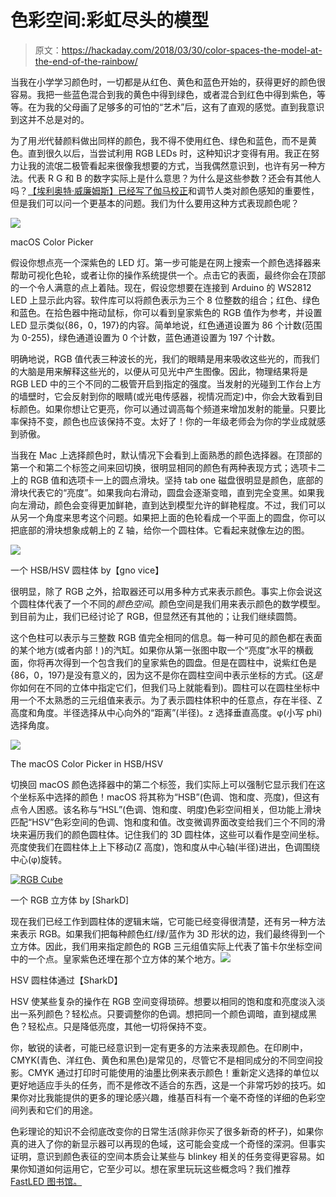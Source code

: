 # 色彩空间:彩虹尽头的模型

> 原文：<https://hackaday.com/2018/03/30/color-spaces-the-model-at-the-end-of-the-rainbow/>

当我在小学学习颜色时，一切都是从红色、黄色和蓝色开始的，获得更好的颜色很容易。我把一些蓝色混合到我的黄色中得到绿色，或者混合到红色中得到紫色，等等。在为我的父母画了足够多的可怕的“艺术”后，这有了直观的感觉。直到我意识到这并不总是对的。

为了用*光*代替颜料做出同样的颜色，我不得不使用红色、绿色和蓝色，而不是黄色。直到很久以后，当尝试利用 RGB LEDs 时，这种知识才变得有用。我正在努力让我的流氓二极管看起来很像我想要的方式，当我偶然意识到，也许有另一种方法。代表 R G 和 B 的数字实际上是什么意思？为什么是这些参数？还会有其他人吗？[【埃利奥特·威廉姆斯】已经写了伽马校正](https://hackaday.com/2016/08/23/rgb-leds-how-to-master-gamma-and-hue-for-perfect-brightness/)和调节人类对颜色感知的重要性，但是我们可以问一个更基本的问题。我们为什么要用这种方式表现颜色呢？

![](img/4e70ea0c83156c0e31a2b718e4a88f08.png)

macOS Color Picker

假设你想点亮一个深紫色的 LED 灯。第一步可能是在网上搜索一个颜色选择器来帮助可视化色轮，或者让你的操作系统提供一个。点击它的表面，最终你会在顶部的一个令人满意的点上着陆。现在，假设您想要在连接到 Arduino 的 WS2812 LED 上显示此内容。软件库可以将颜色表示为三个 8 位整数的组合；红色、绿色和蓝色。在拾色器中拖动鼠标，你可以看到皇家紫色的 RGB 值作为参考，并设置 LED 显示类似{86，0，197}的内容。简单地说，红色通道设置为 86 个计数(范围为 0-255)，绿色通道设置为 0 个计数，蓝色通道设置为 197 个计数。

明确地说，RGB 值代表三种波长的光，我们的眼睛是用来吸收这些光的，而我们的大脑是用来解释这些光的，以便从可见光中产生图像。因此，物理结果将是 RGB LED 中的三个不同的二极管开启到指定的强度。当发射的光碰到工作台上方的墙壁时，它会反射到你的眼睛(或光电传感器，视情况而定)中，你会大致看到目标颜色。如果你想让它更亮，你可以通过调高每个频道来增加发射的能量。只要比率保持不变，颜色也应该保持不变。太好了！你的一年级老师会为你的学业成就感到骄傲。

当我在 Mac 上选择颜色时，默认情况下会看到上面熟悉的颜色选择器。在顶部的第一个和第二个标签之间来回切换，很明显相同的颜色有两种表现方式；选项卡二上的 RGB 值和选项卡一上的圆点滑块。坚持 tab one 磁盘很明显是颜色，底部的滑块代表它的“亮度”。如果我向右滑动，圆盘会逐渐变暗，直到完全变黑。如果我向左滑动，颜色会变得更加鲜艳，直到达到模型允许的鲜艳程度。不过，我们可以从另一个角度来思考这个问题。如果把上面的色轮看成一个平面上的圆盘，你可以把底部的滑块想象成朝上的 Z 轴，给你一个圆柱体。它看起来就像左边的图。

[![](img/d6fa0714015c079fb9f27747460edc81.png)](https://stackoverflow.com/questions/31523912/modeling-hsv-color-space-cylinder-in-matlab) 

一个 HSB/HSV 圆柱体 by【gno vice】

很明显，除了 RGB 之外，拾取器还可以用多种方式来表示颜色。事实上你会说这个圆柱体代表了一个不同的*颜色空间*。颜色空间是我们用来表示颜色的数学模型。到目前为止，我们已经讨论了 RGB，但显然还有其他的；让我们继续圆筒。

这个色柱可以表示与三整数 RGB 值完全相同的信息。每一种可见的颜色都在表面的某个地方(或者内部！)的汽缸。如果你从第一张图中取一个“亮度”水平的横截面，你将再次得到一个包含我们的皇家紫色的圆盘。但是在圆柱中，说紫红色是{86，0，197}是没有意义的，因为这不是你在圆柱空间中表示坐标的方式。(这*是*你如何在不同的立体中指定它们，但我们马上就能看到)。圆柱可以在圆柱坐标中用一个不太熟悉的三元组值来表示。为了表示圆柱体积中的任意点，存在半径、Z 高度和角度。半径选择从中心向外的“距离”(半径)。z 选择垂直高度。φ(小写 phi)选择角度。

![](img/ecedc6254d1417d72435b2e1bf9822e7.png)

The macOS Color Picker in HSB/HSV

切换回 macOS 颜色选择器中的第二个标签，我们实际上可以强制它显示我们在这个坐标系中选择的颜色！macOS 将其称为“HSB”(色调、饱和度、亮度)，但这有点令人困惑。该名称与“HSL”(色调、饱和度、明度)色彩空间相关，但功能上滑块匹配“HSV”色彩空间的色调、饱和度和值。改变微调界面改变给我们三个不同的滑块来遍历我们的颜色圆柱体。记住我们的 3D 圆柱体，这些可以看作是空间坐标。亮度使我们在圆柱体上上下移动(Z 高度)，饱和度从中心轴(半径)进出，色调围绕中心(φ)旋转。

[![RGB Cube](img/865f4c08e15e9b86d6652cc750c81f08.png)](https://commons.wikimedia.org/wiki/File:RGB_Cube_Show_lowgamma_cutout_b.png) 

一个 RGB 立方体 by [SharkD]

现在我们已经工作到圆柱体的逻辑末端，它可能已经变得很清楚，还有另一种方法来表示 RGB。如果我们把每种颜色红/绿/蓝作为 3D 形状的边，我们最终得到一个立方体。因此，我们用来指定颜色的 RGB 三元组值实际上代表了笛卡尔坐标空间中的一个点。皇家紫色还埋在那个立方体的某个地方。[![](img/194f76184a43005a48cae967cd18d8d0.png)](https://en.wikipedia.org/wiki/HSL_and_HSV#/media/File:HSV_color_solid_cylinder_alpha_lowgamma.png)

HSV 圆柱体通过【SharkD】

HSV 使某些复杂的操作在 RGB 空间变得琐碎。想要以相同的饱和度和亮度淡入淡出一系列颜色？轻松点。只要调整你的色调。想把同一个颜色调暗，直到褪成黑色？轻松点。只是降低亮度，其他一切将保持不变。

你，敏锐的读者，可能已经意识到一定有更多的方法来表现颜色。在印刷中，CMYK(青色、洋红色、黄色和黑色)是常见的，尽管它不是相同成分的不同空间投影。CMYK 通过打印时可能使用的油墨比例来表示颜色！重新定义选择的单位以更好地适应手头的任务，而不是修改不适合的东西，这是一个非常巧妙的技巧。如果你对比我能提供的更多的理论感兴趣，维基百科有一个毫不奇怪的详细的色彩空间列表和它们的用途。

色彩理论的知识不会彻底改变你的日常生活(除非你买了很多新奇的杯子)，如果你真的进入了你的新显示器可以再现的色域，这可能会变成一个奇怪的深洞。但事实证明，意识到颜色表征的空间本质会让某些与 blinkey 相关的任务变得更容易。如果你知道如何运用它，它至少可以。想在家里玩玩这些概念吗？我们推荐 [FastLED 图书馆。](http://fastled.io/)